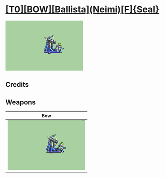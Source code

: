 # [\[T0\]\[BOW\]\[Ballista\]\(Neimi\)\[F\]{Seal}](./)

<img src="./5.%20Bow/Bow_000.png" alt="[T0][BOW][Ballista](Neimi)[F]{Seal} standing" />

## Credits



## Weapons


|Bow |
|  :---: |
| <img alt="Bow animation" src="./5.%20Bow/Bow.gif" /> |
